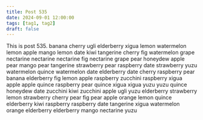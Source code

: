 ```yaml
---
title: Post 535
date: 2024-09-01 12:00:00
tags: [tag1, tag2]
draft: false
---
```

This is post 535.
banana
cherry
ugli
elderberry
xigua
lemon
watermelon
lemon
apple
mango
lemon
date
kiwi
tangerine
cherry
fig
watermelon
grape
nectarine
nectarine
nectarine
fig
nectarine
grape
pear
honeydew
apple
pear
mango
pear
tangerine
strawberry
pear
raspberry
date
strawberry
yuzu
watermelon
quince
watermelon
date
elderberry
date
cherry
raspberry
pear
banana
elderberry
fig
lemon
apple
raspberry
zucchini
raspberry
xigua
apple
apple
quince
raspberry
pear
quince
xigua
xigua
yuzu
yuzu
quince
honeydew
date
zucchini
kiwi
zucchini
apple
ugli
yuzu
elderberry
strawberry
lemon
strawberry
cherry
pear
fig
pear
apple
orange
lemon
quince
elderberry
kiwi
raspberry
raspberry
date
tangerine
xigua
watermelon
orange
elderberry
elderberry
mango
nectarine
yuzu
